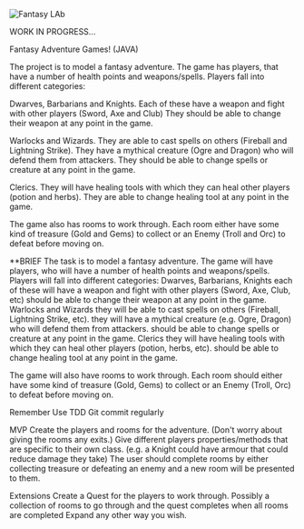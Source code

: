 

![Fantasy LAb](https://user-images.githubusercontent.com/93665740/166651899-edc81e55-5948-47f2-bd1c-fc01158e1649.png)



WORK IN PROGRESS...

Fantasy Adventure Games! (JAVA)


The project is to model a fantasy adventure. The game has players, that have a number of health points and weapons/spells. Players fall into different categories:

Dwarves, Barbarians and Knights.
Each of these have a weapon and fight with other players (Sword, Axe and Club)
They should be able to change their weapon at any point in the game.

Warlocks and Wizards.
They are able to cast spells on others (Fireball and Lightning Strike).
They have a mythical creature (Ogre and Dragon) who will defend them from attackers.
They should be able to change spells or creature at any point in the game.

Clerics.
They will have healing tools with which they can heal other players (potion and herbs).
They are able to change healing tool at any point in the game.

The game also has rooms to work through. Each room either have some kind of treasure (Gold and Gems) to collect or an Enemy (Troll and Orc) to defeat before moving on.






**BRIEF 
The task is to model a fantasy adventure. The game will have players, who will have a number of health points and weapons/spells. Players will fall into different categories:
    Dwarves, Barbarians, Knights
        each of these will have a weapon and fight with other players (Sword, Axe, Club, etc)
        should be able to change their weapon at any point in the game.
    Warlocks and Wizards
        they will be able to cast spells on others (Fireball, Lightning Strike, etc).
        they will have a mythical creature (e.g. Ogre, Dragon) who will defend them from attackers.
        should be able to change spells or creature at any point in the game.
    Clerics
        they will have healing tools with which they can heal other players (potion, herbs, etc).
        should be able to change healing tool at any point in the game.

The game will also have rooms to work through. Each room should either have some kind of treasure (Gold, Gems) to collect or an Enemy (Troll, Orc) to defeat before moving on.

Remember
    Use TDD
    Git commit regularly

MVP
    Create the players and rooms for the adventure. (Don't worry about giving the rooms any exits.)
    Give different players properties/methods that are specific to their own class. (e.g. a Knight could have armour that could reduce damage they take)
    The user should complete rooms by either collecting treasure or defeating an enemy and a new room will be presented to them.

Extensions
    Create a Quest for the players to work through. Possibly a collection of rooms to go through and the quest completes when all rooms are completed
    Expand any other way you wish.
 


